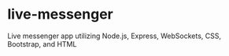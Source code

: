 # live-messenger
Live messenger app utilizing Node.js, Express, WebSockets, CSS, Bootstrap, and HTML
